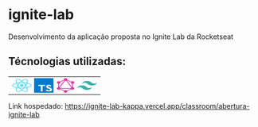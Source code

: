 # ignite-lab

Desenvolvimento da aplicação proposta no Ignite Lab da Rocketseat

## Técnologias utilizadas:
<div>
   <table>
     <tr>
       <td align="center">
         <img align="center" height="30" width="40" src="https://raw.githubusercontent.com/devicons/devicon/master/icons/react/react-original.svg">
         <img align="center" height="30" width="40" src="https://raw.githubusercontent.com/devicons/devicon/master/icons/typescript/typescript-plain.svg">
         <img align="center" height="30" width="40" src="https://raw.githubusercontent.com/devicons/devicon/master/icons/graphql/graphql-plain.svg">
         <img align="center" height="30" width="40" src="https://raw.githubusercontent.com/devicons/devicon/master/icons/tailwindcss/tailwindcss-plain.svg">
       </td>
    </tr>
   </table>
  </div>


Link hospedado:
https://ignite-lab-kappa.vercel.app/classroom/abertura-ignite-lab
